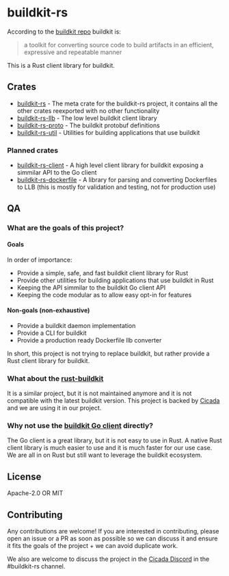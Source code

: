 # buildkit-rs

According to the [buildkit repo](https://github.com/moby/buildkit) buildkit is:

> a toolkit for converting source code to build artifacts in an efficient, expressive and repeatable manner

This is a Rust client library for buildkit.

## Crates

- [buildkit-rs](/) - The meta crate for the buildkit-rs project, it contains all the other crates reexported with no other functionality
- [buildkit-rs-llb](/crates/llb) - The low level buildkit client library
- [buildkit-rs-proto](/crates/proto) - The buildkit protobuf definitions
- [buildkit-rs-util](/crates/util) - Utilities for building applications that use buildkit

### Planned crates

- [buildkit-rs-client](/) - A high level client library for buildkit exposing a simmilar API to the Go client
- [buildkit-rs-dockerfile](/) - A library for parsing and converting Dockerfiles to LLB (this is mostly for validation and testing, not for production use)

## QA

### What are the goals of this project?

#### Goals

In order of importance:

- Provide a simple, safe, and fast buildkit client library for Rust
- Provide other utilities for building applications that use buildkit in Rust
- Keeping the API simmilar to the buildkit Go client API
- Keeping the code modular as to allow easy opt-in for features

#### Non-goals (non-exhaustive)

- Provide a buildkit daemon implementation
- Provide a CLI for buildkit
- Provide a production ready Dockerfile llb converter

In short, this project is not trying to replace buildkit, but rather provide a Rust client library for buildkit.

### What about the [rust-buildkit](https://github.com/denzp/rust-buildkit)

It is a similar project, but it is not maintained anymore and it is not compatible with the latest buildkit version. This project is backed by [Cicada](https://cicada.build) and we are using it in our project.

### Why not use the [buildkit Go client](https://github.com/moby/buildkit) directly?

The Go client is a great library, but it is not easy to use in Rust. A native Rust client library is much easier to use and it is much faster for our use case. We are all in on Rust but still want to leverage the buildkit ecosystem.


## License

Apache-2.0 OR MIT

## Contributing

Any contributions are welcome! If you are interested in contributing, please open an issue or a PR as soon as possible so we can discuss it and ensure it fits the goals of the project + we can avoid duplicate work.

We also are welcome to discuss the project in the [Cicada Discord](https://discord.gg/8qZ3Z5Z) in the #buildkit-rs channel.


